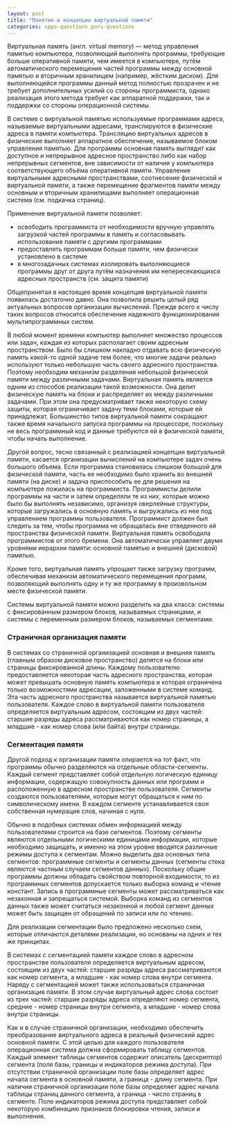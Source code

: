 ```yaml
---
layout: post
title: "Понятие и концепции виртуальной памяти"
categories: sppo-questions pors-questions
---
```


Виртуальная память (англ. virtual memory) — метод управления памятью компьютера, позволяющий выполнять программы,
требующие больше оперативной памяти, чем имеется в компьютере, путём автоматического перемещения частей программы между
основной памятью и вторичным хранилищем (например, жёстким диском). Для выполняющейся программы данный метод
полностью прозрачен и не требует дополнительных усилий со стороны программиста, однако реализация этого метода требует
как аппаратной поддержки, так и поддержки со стороны операционной системы.

В системе с виртуальной памятью используемые программами адреса, называемые виртуальными адресами, транслируются в
физические адреса в памяти компьютера. Трансляцию виртуальных адресов в физические выполняет аппаратное обеспечение,
называемое блоком управления памятью. Для программы основная память выглядит как доступное и непрерывное адресное
пространство либо как набор непрерывных сегментов, вне зависимости от наличия у компьютера соответствующего объёма
оперативной памяти. Управление виртуальными адресными пространствами, соотнесение физической и виртуальной памяти, а
также перемещение фрагментов памяти между основным и вторичным хранилищами выполняет операционная система (см. подкачка
страниц).

Применение виртуальной памяти позволяет:

- освободить программиста от необходимости вручную управлять загрузкой частей программы в память и согласовывать
  использование памяти с другими программами
- предоставлять программам больше памяти, чем физически установлено в системе
- в многозадачных системах изолировать выполняющиеся программы друг от друга путём назначения им непересекающихся
  адресных
  пространств (см. защита памяти)

Общепринятая в настоящее время концепция виртуальной памяти появилась достаточно давно. Она позволила решить целый ряд
актуальных вопросов организации вычислений. Прежде всего к числу таких вопросов относится обеспечение надежного
функционирования мультипрограммных систем.

В любой момент времени компьютер выполняет множество процессов или задач, каждая из которых располагает своим адресным
пространством. Было бы слишком накладно отдавать всю физическую память какой-то одной задаче тем более, что многие
задачи реально используют только небольшую часть своего адресного пространства. Поэтому необходим механизм разделения
небольшой физической памяти между различными задачами. Виртуальная память является одним из способов реализации такой
возможности. Она делит физическую память на блоки и распределяет их между различными задачами. При этом она
предусматривает также некоторую схему защиты, которая ограничивает задачу теми блоками, которые ей принадлежат.
Большинство типов виртуальной памяти сокращают также время начального запуска программы на процессоре, поскольку не весь
программный код и данные требуются ей в физической памяти, чтобы начать выполнение.

Другой вопрос, тесно связанный с реализацией концепции виртуальной памяти, касается организации вычислений на компьютере
задач очень большого объема. Если программа становилась слишком большой для физической памяти, часть ее необходимо было
хранить во внешней памяти (на диске) и задача приспособить ее для решения на компьютере ложилась на программиста.
Программисты делили программы на части и затем определяли те из них, которые можно было бы выполнять независимо,
организуя оверлейные структуры, которые загружались в основную память и выгружались из нее под управлением программы
пользователя. Программист должен был следить за тем, чтобы программа не обращалась вне отведенного ей пространства
физической памяти. Виртуальная память освободила программистов от этого бремени. Она автоматически управляет двумя
уровнями иерархии памяти: основной памятью и внешней (дисковой) памятью.

Кроме того, виртуальная память упрощает также загрузку программ, обеспечивая механизм автоматического перемещения
программ, позволяющий выполнять одну и ту же программу в произвольном месте физической памяти.

Системы виртуальной памяти можно разделить на два класса: системы с фиксированным размером блоков, называемых
страницами, и системы с переменным размером блоков, называемых сегментами.

### Страничная организация памяти

В системах со страничной организацией основная и внешняя память (главным образом дисковое пространство) делятся на блоки
или страницы фиксированной длины. Каждому пользователю предоставляется некоторая часть адресного пространства, которая
может превышать основную память компьютера и которая ограничена только возможностями адресации, заложенными в системе
команд. Эта часть адресного пространства называется виртуальной памятью пользователя. Каждое слово в виртуальной памяти
пользователя определяется виртуальным адресом, состоящим из двух частей: старшие разряды адреса рассматриваются как
номер страницы, а младшие - как номер слова (или байта) внутри страницы.

### Сегментация памяти

Другой подход к организации памяти опирается на тот факт, что программы обычно разделяются на отдельные
области-сегменты. Каждый сегмент представляет собой отдельную логическую единицу информации, содержащую совокупность
данных или программ и расположенную в адресном пространстве пользователя. Сегменты создаются пользователями, которые
могут обращаться к ним по символическому имени. В каждом сегменте устанавливается своя собственная нумерация слов,
начиная с нуля.

Обычно в подобных системах обмен информацией между пользователями строится на базе сегментов. Поэтому сегменты являются
отдельными логическими единицами информации, которые необходимо защищать, и именно на этом уровне вводятся различные
режимы доступа к сегментам. Можно выделить два основных типа сегментов: программные сегменты и сегменты данных (сегменты
стека являются частным случаем сегментов данных). Поскольку общие программы должны обладать свойством повторной
входимости, то из программных сегментов допускается только выборка команд и чтение констант. Запись в программные
сегменты может рассматриваться как незаконная и запрещаться системой. Выборка команд из сегментов данных также может
считаться незаконной и любой сегмент данных может быть защищен от обращений по записи или по чтению.

Для реализации сегментации было предложено несколько схем, которые отличаются деталями реализации, но основаны на одних
и тех же принципах.

В системах с сегментацией памяти каждое слово в адресном пространстве пользователя определяется виртуальным адресом,
состоящим из двух частей: старшие разряды адреса рассматриваются как номер сегмента, а младшие - как номер слова внутри
сегмента. Наряду с сегментацией может также использоваться страничная организация памяти. В этом случае виртуальный
адрес слова состоит из трех частей: старшие разряды адреса определяют номер сегмента, средние - номер страницы внутри
сегмента, а младшие - номер слова внутри страницы.

Как и в случае страничной организации, необходимо обеспечить преобразование виртуального адреса в реальный физический
адрес основной памяти. С этой целью для каждого пользователя операционная система должна сформировать таблицу сегментов.
Каждый элемент таблицы сегментов содержит описатель (дескриптор) сегмента (поля базы, границы и индикаторов режима
доступа). При отсутствии страничной организации поле базы определяет адрес начала сегмента в основной памяти, а граница -
длину сегмента. При наличии страничной организации поле базы определяет адрес начала таблицы страниц данного сегмента,
а граница - число страниц в сегменте. Поле индикаторов режима доступа представляет собой некоторую комбинацию признаков
блокировки чтения, записи и выполнения.
